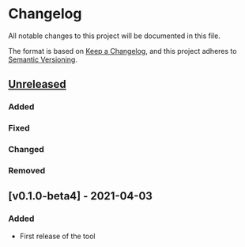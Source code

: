 # Changelog

All notable changes to this project will be documented in this file.

The format is based on [Keep a Changelog](https://keepachangelog.com/en/1.0.0/),
and this project adheres to [Semantic Versioning](https://semver.org/spec/v2.0.0.html).

## [Unreleased]

### Added

### Fixed

### Changed

### Removed

## [v0.1.0-beta4] - 2021-04-03

### Added

- First release of the tool

[unreleased]: https://github.com/vikin91/releases/compare/v0.1.0...HEAD
[0.1.0]: https://github.com/vikin91/releases/tag/v0.1.0
